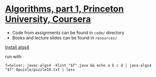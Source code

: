 # [Algorithms, part 1, Princeton University, Coursera](https://class.coursera.org/algs4partI-009/lecture)

- Code from assignments can be found in `code/` directory
- Books and lecture slides can be found in `resources/`

[Install algs4](http://coursera.cs.princeton.edu/algs4/assignments/percolation.html)


run with 

    f=Solver; javac-algs4 -Xlint "$f".java && echo a b c d | java-algs4 "$f" 8puzzle/puzzle18.txt | less
